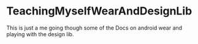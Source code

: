 # TeachingMyselfWearAndDesignLib
This is just a me going though some of the Docs on android wear and playing with the design lib. 
